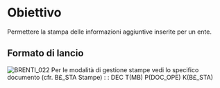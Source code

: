 # Obiettivo
Permettere la stampa delle informazioni aggiuntive inserite per un ente.

## Formato di lancio
![BRENTI_022](http://localhost:3000/immagini/MBDOC_OGG-P_BRSC51/BRENTI_022.png)
Per le modalità di gestione stampe vedi lo specifico documento (cfr. B£_STA Stampe)
 :  : DEC T(MB) P(DOC_OPE) K(B£_STA)
